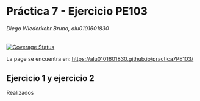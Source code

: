 # Práctica 7 - Ejercicio PE103
###### Diego Wiederkehr Bruno, alu0101601830
[![Coverage Status](https://coveralls.io/repos/github/alu0101601830/practica7PE103/badge.svg?branch=main)](https://coveralls.io/github/alu0101601830/practica7PE103?branch=main)

La page se encuentra en: https://alu0101601830.github.io/practica7PE103/

## Ejercicio 1 y ejercicio 2
Realizados
